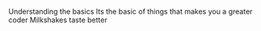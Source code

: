 Understanding the basics Its the basic of things that makes you a greater coder Milkshakes taste better
